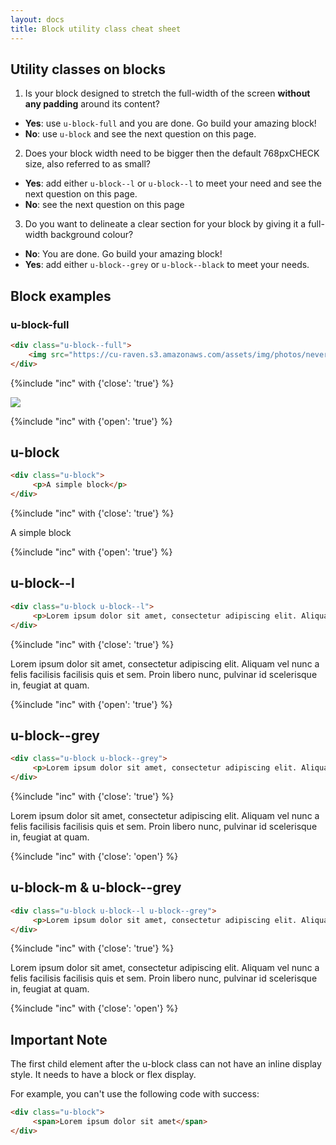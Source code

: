 ```yaml
---
layout: docs
title: Block utility class cheat sheet
---
```

## Utility classes on blocks

1. Is your block designed to stretch the full-width of the screen **without any padding** around its content?

- **Yes**: use `u-block-full` and you are done. Go build your amazing block!
- **No**: use `u-block` and see the next question on this page.

2. Does your block width need to be bigger then the default 768pxCHECK size, also referred to as small?

- **Yes**: add either `u-block--l` or `u-block--l` to meet your need and see the next question on this page.
- **No**: see the next question on this page

3. Do you want to delineate a clear section for your block by giving it a full-width background colour?
- **No**: You are done. Go build your amazing block!
- **Yes**: add either `u-block--grey` or `u-block--black` to meet your needs.

## Block examples

### u-block-full

```HTML
<div class="u-block--full">
    <img src="https://cu-raven.s3.amazonaws.com/assets/img/photos/nevermore.jpg"/>
</div>
```
{%include "inc" with {'close': 'true'} %}

<div class="u-block--full">
    <img src="https://cu-raven.s3.amazonaws.com/assets/img/photos/nevermore.jpg"/>
</div>

{%include "inc" with {'open': 'true'} %}

## u-block
```HTML
<div class="u-block">
     <p>A simple block</p>
</div>
```
{%include "inc" with {'close': 'true'} %}

<div class="u-block">
     <p>A simple block</p>
</div>

{%include "inc" with {'open': 'true'} %}

## u-block--l
```HTML
<div class="u-block u-block--l">
     <p>Lorem ipsum dolor sit amet, consectetur adipiscing elit. Aliquam vel nunc a felis facilisis facilisis quis et sem. Proin libero nunc, pulvinar id scelerisque in, feugiat at quam.</p>
</div>
```
{%include "inc" with {'close': 'true'} %}

<div class="u-block u-block--l">
     <p>Lorem ipsum dolor sit amet, consectetur adipiscing elit. Aliquam vel nunc a felis facilisis facilisis quis et sem. Proin libero nunc, pulvinar id scelerisque in, feugiat at quam.</p>
      </div>

{%include "inc" with {'open': 'true'} %}

## u-block--grey
```HTML
<div class="u-block u-block--grey">
     <p>Lorem ipsum dolor sit amet, consectetur adipiscing elit. Aliquam vel nunc a felis facilisis facilisis quis et sem. Proin libero nunc, pulvinar id scelerisque in, feugiat at quam. </p>
</div>
```
{%include "inc" with {'close': 'true'} %}

<div class="u-block u-block--grey">
     <p>Lorem ipsum dolor sit amet, consectetur adipiscing elit. Aliquam vel nunc a felis facilisis facilisis quis et sem. Proin libero nunc, pulvinar id scelerisque in, feugiat at quam. </p>
</div>

{%include "inc" with {'close': 'open'} %}

## u-block-m & u-block--grey
```HTML
<div class="u-block u-block--l u-block--grey">
     <p>Lorem ipsum dolor sit amet, consectetur adipiscing elit. Aliquam vel nunc a felis facilisis facilisis quis et sem. Proin libero nunc, pulvinar id scelerisque in, feugiat at quam. </p>
</div>
```
{%include "inc" with {'close': 'true'} %}

<div class="u-block u-block--l u-block--grey">
     <p>Lorem ipsum dolor sit amet, consectetur adipiscing elit. Aliquam vel nunc a felis facilisis facilisis quis et sem. Proin libero nunc, pulvinar id scelerisque in, feugiat at quam.</p>
</div>

{%include "inc" with {'close': 'open'} %}

## Important Note

The first child element after the u-block class can not have an inline display style. It needs to have a block or flex display.

For example, you can't use the following code with success:

```HTML
<div class="u-block">
     <span>Lorem ipsum dolor sit amet</span>
</div>
```













